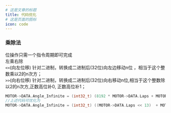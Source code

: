 ```yaml
---
# 这是文章的标题
title: 代码优化
# 这是页面的图标
icon: code
---
```

### 乘除法        
位操作只需一个指令周期即可完成        
左乘右除       
`<<`(向左位移) 针对二进制，转换成二进制后(32位)向左边移动n位 ，相当于这个整数乘以2的n次方；        
`>>`(向右位移) 针对二进制，转换成二进制后(32位)向右移动n位,相当于这个整数除以2的n次方,正数高位补0, 正数高位补1；      
```c
MOTOR->DATA.Angle_Infinite = (int32_t) (8192 * MOTOR->DATA.Laps + MOTOR->DATA.Angle_now);
//上述代码可优化为
MOTOR->DATA.Angle_Infinite = (int32_t) ((MOTOR->DATA.Laps << 13)  + MOTOR->DATA.Angle_now);
```
